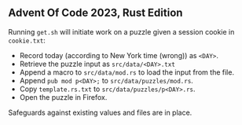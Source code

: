 ## Advent Of Code 2023, Rust Edition

Running `get.sh` will initiate work on a puzzle given a session cookie in `cookie.txt`:
- Record today (according to New York time (wrong)) as `<DAY>`.
- Retrieve the puzzle input as `src/data/<DAY>.txt`
- Append a macro to `src/data/mod.rs` to load the input from the file.
- Append `pub mod p<DAY>;` to `src/data/puzzles/mod.rs`.
- Copy `template.rs.txt` to `src/data/puzzles/p<DAY>.rs`.
- Open the puzzle in Firefox.

Safeguards against existing values and files are in place.